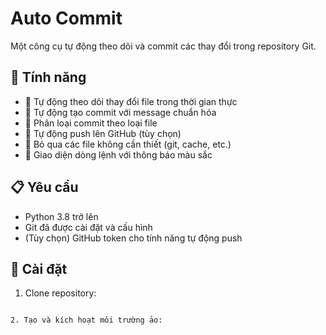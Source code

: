 # Auto Commit

Một công cụ tự động theo dõi và commit các thay đổi trong repository Git.

## 🌟 Tính năng

- 🔄 Tự động theo dõi thay đổi file trong thời gian thực
- 📝 Tự động tạo commit với message chuẩn hóa
- 🎨 Phân loại commit theo loại file
- 🚀 Tự động push lên GitHub (tùy chọn)
- 🎯 Bỏ qua các file không cần thiết (git, cache, etc.)
- 🌈 Giao diện dòng lệnh với thông báo màu sắc

## 📋 Yêu cầu

- Python 3.8 trở lên
- Git đã được cài đặt và cấu hình
- (Tùy chọn) GitHub token cho tính năng tự động push

## 🚀 Cài đặt

1. Clone repository:
```

2. Tạo và kích hoạt môi trường ảo: